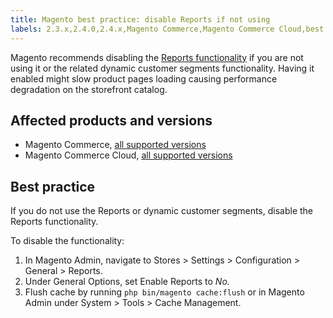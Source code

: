 ```yaml
---
title: Magento best practice: disable Reports if not using
labels: 2.3.x,2.4.0,2.4.x,Magento Commerce,Magento Commerce Cloud,best practices,performance,reports
---
```


Magento recommends disabling the [Reports functionality](https://docs.magento.com/user-guide/configuration/general/reports.html) if you are not using it or the related dynamic customer segments functionality. Having it enabled might slow product pages loading causing performance degradation on the storefront catalog.

## Affected products and versions

* Magento Commerce, [all supported versions](https://magento.com/sites/default/files/magento-software-lifecycle-policy.pdf)
* Magento Commerce Cloud, [all supported versions](https://magento.com/sites/default/files/magento-software-lifecycle-policy.pdf)

## Best practice

If you do not use the Reports or dynamic customer segments, disable the Reports functionality.

To disable the functionality:

1. In Magento Admin, navigate to  Stores > Settings > Configuration > General > Reports.
1. Under General Options, set Enable Reports to _No._
1. Flush cache by running  `` php bin/magento cache:flush `` or in Magento Admin under  System > Tools > Cache Management.